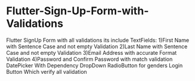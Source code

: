 # Flutter-Sign-Up-Form-with-Validations
Flutter SignUp Form with all validations its include
TextFields:
1)First Name with Sentence Case and not empty Validation
2)Last Name with Sentence Case and not empty Validation
3)Email Address with accurate Format Validation
4)Password and Confirm Password with match validation
DatePicker With Dependency
DropDown
RadioButton for genders
Login Button Which verify all validation
